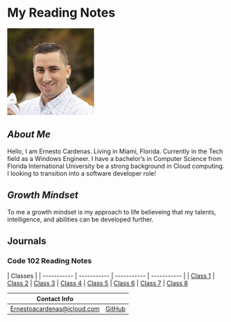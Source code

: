 # My Reading Notes

![Me](profile_picture.jpg)

## *About Me*
Hello, I am Ernesto Cardenas. Living in Miami, Florida. Currently in the Tech field as a Windows Engineer. I have a bachelor’s in Computer Science from Florida International University be a strong background in Cloud computing. I looking to transition into a software developer role!

## *Growth Mindset*
To me a growth mindset is my approach to life believeing that my talents, intelligence, and abilities can be developed further. 


## Journals

### Code 102 Reading Notes

| Classes |
| ----------- | ----------- |  ----------- |  ----------- |
| [Class 1](Code102__Notes/class1.md) | [Class 2](Code102__Notes/class2.md) | [Class 3](Code102__Notes/class3.md) | [Class 4](Code102__Notes/class4.md) 
| [Class 5](Code102__Notes/class5.md) | [Class 6](Code102__Notes/class6.md) |	[Class 7](Code102__Notes/class7.md) | [Class 8](Code102__Notes/class8.md) 


|Contact Info|  |
--- | --- |
|Ernestoacardenas@icloud.com| [GitHub](https://github.com/ernestocardenas)|
